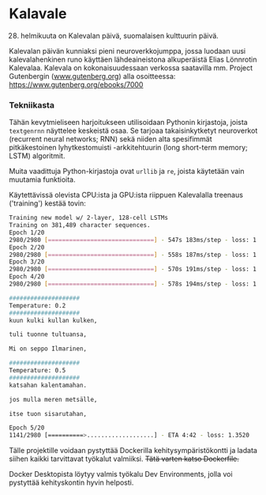 # Kalavale

28. helmikuuta on Kalevalan päivä, suomalaisen kulttuurin päivä.

Kalevalan päivän kunniaksi pieni neuroverkkojumppa, jossa luodaan uusi kalevalahenkinen runo käyttäen lähdeaineistona alkuperäistä Elias Lönnrotin Kalevalaa. Kalevala on kokonaisuudessaan verkossa saatavilla mm. Project Gutenbergin (www.gutenberg.org) alla osoitteessa: https://www.gutenberg.org/ebooks/7000

### Tekniikasta

Tähän kevytmieliseen harjoitukseen utilisoidaan Pythonin kirjastoja, joista `textgenrnn` näyttelee keskeistä osaa. Se tarjoaa takaisinkytketyt neuroverkot (recurrent neural networks; RNN) sekä niiden alta spesifimmät pitkäkestoinen lyhytkestomuisti -arkkitehtuurin (long short-term memory; LSTM) algoritmit.

Muita vaadittuja Python-kirjastoja ovat `urllib` ja `re`, joista käytetään vain muutamia funktioita.

Käytettävissä olevista CPU:ista ja GPU:ista riippuen Kalevalalla treenaus ('training') kestää tovin:

```bash
Training new model w/ 2-layer, 128-cell LSTMs
Training on 381,489 character sequences.
Epoch 1/20
2980/2980 [==============================] - 547s 183ms/step - loss: 1.9666 - val_loss: 1.6535 - lr: 0.0040
Epoch 2/20
2980/2980 [==============================] - 558s 187ms/step - loss: 1.5752 - val_loss: 1.5002 - lr: 0.0038
Epoch 3/20
2980/2980 [==============================] - 570s 191ms/step - loss: 1.4625 - val_loss: 1.4422 - lr: 0.0036
Epoch 4/20
2980/2980 [==============================] - 578s 194ms/step - loss: 1.3969 - val_loss: 1.4070 - lr: 0.0034

####################
Temperature: 0.2
####################
kuun kulki kullan kulken,

tuli tuonne tultuansa,

Mi on seppo Ilmarinen,

####################
Temperature: 0.5
####################
katsahan kalentamahan.

jos mulla meren metsälle,

itse tuon sisarutahan,

Epoch 5/20
1141/2980 [==========>...................] - ETA 4:42 - loss: 1.3520
```

Tälle projektille voidaan pystyttää Dockerilla kehitysympäristökontti ja ladata siihen kaikki tarvittavat työkalut valmiiksi. ~~Tätä varten katso Dockerfile.~~

Docker Desktopista löytyy valmis työkalu Dev Environments, jolla voi pystyttää kehityskontin hyvin helposti.
